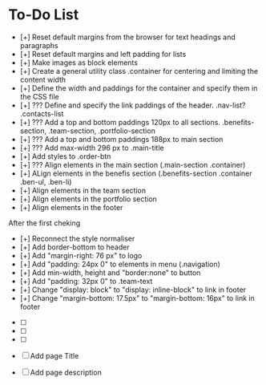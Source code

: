# To-Do List

- [+] Reset default margins from the browser for text headings and paragraphs
- [+] Reset default margins and left padding for lists
- [+] Make images as block elements
- [+] Create a general utility class .container for centering and limiting the content width
- [+] Define the width and paddings for the container and specify them in the CSS file
- [+] ??? Define and specify the link paddings of the header. .nav-list? .contacts-list
- [+] ??? Add a top and bottom paddings 120px to all sections. .benefits-section, .team-section, .portfolio-section
- [+] ??? Add a top and bottom paddings 188px to main section
- [+] ??? Add max-width 296 px to .main-title
- [+] Add styles to .order-btn
- [+] ??? Align elements in the main section (.main-section .container)
- [+] ALign elements in the benefis section (.benefits-section .container .ben-ul, .ben-li)
- [+] Align elements in the team section
- [+] Align elements in the portfolio section
- [+] Align elements in the footer

After the first cheking

- [+] Reconnect the style normaliser
- [+] Add border-bottom to header
- [+] Add "margin-right: 76 px" to logo
- [+] Add "padding: 24px 0" to elements in menu (.navigation)
- [+] Add min-width, height and "border:none" to button
- [+] Add "padding: 32px 0" to .team-text
- [+] Change "display: block" to "display: inline-block" to link in footer
- [+] Change "margin-bottom: 17.5px" to "margin-bottom: 16px" to link in footer

- [ ]
- [ ]
- [ ]

- [ ] Add page Title
- [ ] Add page description

